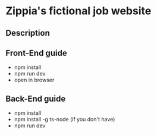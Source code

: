 # Zippia's fictional job website

## Description

## Front-End guide
- npm install
- npm run dev
- open in browser

## Back-End guide
- npm install
- npm install -g ts-node (if you don't have)
- npm run dev
